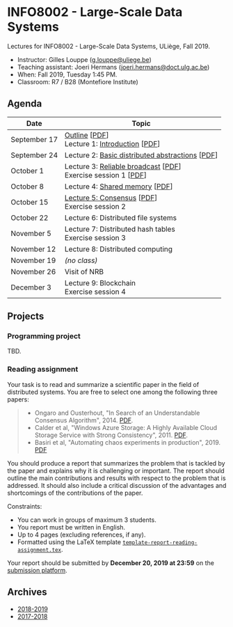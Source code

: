 # INFO8002 - Large-Scale Data Systems

Lectures for INFO8002 - Large-Scale Data Systems, ULiège, Fall 2019.

- Instructor: Gilles Louppe ([g.louppe@uliege.be](mailto:g.louppe@uliege.be))
- Teaching assistant: Joeri Hermans ([joeri.hermans@doct.ulg.ac.be](mailto:joeri.hermans@doct.ulg.ac.be))
- When: Fall 2019, Tuesday 1:45 PM.
- Classroom: R7 / B28 (Montefiore Institute)

## Agenda

| Date | Topic |
| --- | --- |
| September 17 | [Outline](https://glouppe.github.io/info8002-large-scale-data-systems/?p=outline.md) [[PDF](https://glouppe.github.io/info8002-large-scale-data-systems/pdf/outline.pdf)]<br>Lecture 1: [Introduction](https://glouppe.github.io/info8002-large-scale-data-systems/?p=lecture1.md) [[PDF](https://glouppe.github.io/info8002-large-scale-data-systems/pdf/lec1.pdf)] |
| September 24 | Lecture 2: [Basic distributed abstractions](https://glouppe.github.io/info8002-large-scale-data-systems/?p=lecture2.md) [[PDF](https://glouppe.github.io/info8002-large-scale-data-systems/pdf/lec2.pdf)]  |
| October 1 | Lecture 3: [Reliable broadcast](https://glouppe.github.io/info8002-large-scale-data-systems/?p=lecture3.md) [[PDF](https://glouppe.github.io/info8002-large-scale-data-systems/pdf/lec3.pdf)]<br>Exercise session 1 [[PDF](https://glouppe.github.io/info8002-large-scale-data-systems/pdf/ex1.pdf)] |
| October 8 | Lecture 4: [Shared memory](https://glouppe.github.io/info8002-large-scale-data-systems/?p=lecture4.md) [[PDF](https://glouppe.github.io/info8002-large-scale-data-systems/pdf/lec4.pdf)] |
| October 15 | [Lecture 5: Consensus](https://glouppe.github.io/info8002-large-scale-data-systems/?p=lecture5.md) [[PDF](https://glouppe.github.io/info8002-large-scale-data-systems/pdf/lec5.pdf)]<br>Exercise session 2 |
| October 22 | Lecture 6: Distributed file systems |
| November 5 | Lecture 7: Distributed hash tables<br>Exercise session 3 |
| November 12 | Lecture 8: Distributed computing |
| November 19 | _(no class)_ |
| November 26 | Visit of NRB |
| December 3 | Lecture 9: Blockchain<br>Exercise session 4 |


## Projects

### Programming project

TBD.

### Reading assignment

Your task is to read and summarize a scientific paper in the field of distributed systems. You are free to select one among the following three papers:

> - Ongaro and Ousterhout, "In Search of an Understandable Consensus Algorithm", 2014. [PDF](https://www.usenix.org/system/files/conference/atc14/atc14-paper-ongaro.pdf).
> - Calder et al, "Windows Azure Storage: A Highly Available Cloud Storage Service with Strong Consistency", 2011. [PDF](https://www.sigops.org/s/conferences/sosp/2011/current/2011-Cascais/printable/11-calder.pdf).
> - Basiri et al, "Automating chaos experiments in production", 2019. [PDF](https://arxiv.org/pdf/1905.04648.pdf)

You should produce a report that summarizes the problem that is tackled by the paper and explains why it is challenging or important. The report should outline the main contributions and results with respect to the problem that is addressed. It should also include a critical discussion of the advantages and shortcomings of the contributions of the paper.

Constraints:
- You can work in groups of maximum 3 students.
- You report must be written in English.
- Up to 4 pages (excluding references, if any).
- Formatted using the LaTeX template [`template-report-reading-assignment.tex`](https://glouppe.github.io/info8002-large-scale-data-systems/template-report-reading-assignment.tex).

Your report should be submitted  by **December 20, 2019 at 23:59** on the [submission platform](https://submit.montefiore.ulg.ac.be/).

## Archives

- [2018-2019](https://github.com/glouppe/info8002-large-scale-data-systems/tree/info8002-2018)
- [2017-2018](https://github.com/glouppe/info8002-large-scale-data-systems/tree/info8002-2017)
